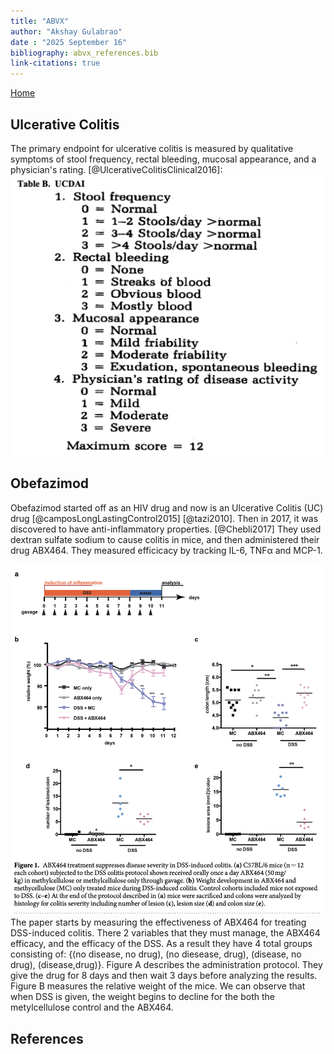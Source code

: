```yaml
---
title: "ABVX"
author: "Akshay Gulabrao"
date : "2025 September 16"
bibliography: abvx_references.bib
link-citations: true
---
```


[Home](./index.html)

## Ulcerative Colitis
The primary endpoint for ulcerative colitis is measured by qualitative symptoms of stool frequency, rectal bleeding, mucosal appearance, and a physician's rating.  [@UlcerativeColitisClinical2016]:
![](./media/uc_endpoint.png)


## Obefazimod

Obefazimod started off as an HIV drug and now is an Ulcerative Colitis (UC) drug [@camposLongLastingControl2015] [@tazi2010]. Then in 2017, it was discovered to have anti-inflammatory properties. [@Chebli2017] They used dextran sulfate sodium to cause colitis in mice, and then administered their drug ABX464. They measured efficicacy by tracking IL-6, TNFα and MCP-1.

![](./media/campos_fig1.png)
The paper starts by measuring the effectiveness of ABX464 for treating DSS-induced colitis. There 2 variables that they must manage, the ABX464 efficacy, and the efficacy of the DSS. As a result they have 4 total groups consisting of: {(no disease, no drug), (no diesease, drug), (disease, no drug), (disease,drug)}. Figure A describes the administration protocol. They give the drug for 8 days and then wait 3 days before analyzing the results. Figure B measures the relative weight of the mice. We can observe that when DSS is given, the weight begins to decline for the both the metylcellulose control and the ABX464. 

## References
